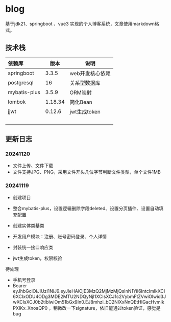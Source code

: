 # blog
基于jdk21、springboot 、vue3 实现的个人博客系统，文章使用markdown格式。



## 技术栈

| 依赖库       | 版本    | 说明            |
| :----------- | ------- | --------------- |
| springboot   | 3.3.5   | web开发核心依赖 |
| postgresql   | 16      | 关系型数据库    |
| mybatis-plus | 3.5.9   | ORM映射         |
| lombok       | 1.18.34 | 简化Bean        |
| jjwt         | 0.12.6  | jwt生成token    |
|              |         |                 |
|              |         |                 |
|              |         |                 |
|              |         |                 |



## 更新日志

### 20241120

- 文件上传、文件下载
- 文件支持JPG、PNG，采用文件开头几位字节判断文件类型，单个文件1MB

### 20241119

- 创建项目
- 整合mybatis-plus，设置逻辑删除字段deleted、设置分页插件、设置自动填充配置
- 创建实体类基类

- 开发用户模块：注册、账号密码登录、个人详情
- 封装统一接口响应类
- jwt生成token，权限校验

待处理

- 手机号登录
- Bearer eyJhbGciOiJIUzI1NiJ9.eyJleHAiOjE3MzQ2MjMzMjQsInN1YiI6IntcImlkXCI6XCIxODU4ODg3MDE2MTU2NDQyNjI1XCIsXCJ1c2VybmFtZVwiOlwid3JwXCIsXCJ0b2tlblwiOm51bGx9In0.EJ8mhzI_bC2NlXxNnQEtHIGacHvmIkPXIKx_XnoaQP0 ，稍微改一下signature，依旧能通过token验证，感觉是bug
